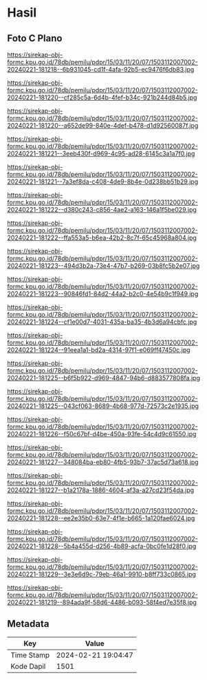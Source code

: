 # Hasil

## Foto C Plano

https://sirekap-obj-formc.kpu.go.id/78db/pemilu/pdpr/15/03/11/20/07/1503112007002-20240221-181218--6b931045-cd1f-4afa-92b5-ec9476f6db83.jpg

https://sirekap-obj-formc.kpu.go.id/78db/pemilu/pdpr/15/03/11/20/07/1503112007002-20240221-181220--cf285c5a-6d4b-4fef-b34c-921b244d84b5.jpg

https://sirekap-obj-formc.kpu.go.id/78db/pemilu/pdpr/15/03/11/20/07/1503112007002-20240221-181220--a652de99-840e-4def-b478-d1d92560087f.jpg

https://sirekap-obj-formc.kpu.go.id/78db/pemilu/pdpr/15/03/11/20/07/1503112007002-20240221-181221--3eeb430f-d969-4c95-ad28-6145c3a1a7f0.jpg

https://sirekap-obj-formc.kpu.go.id/78db/pemilu/pdpr/15/03/11/20/07/1503112007002-20240221-181221--7a3ef8da-c408-4de9-8b4e-0d238bb51b29.jpg

https://sirekap-obj-formc.kpu.go.id/78db/pemilu/pdpr/15/03/11/20/07/1503112007002-20240221-181222--d380c243-c856-4ae2-a163-146a1f5be029.jpg

https://sirekap-obj-formc.kpu.go.id/78db/pemilu/pdpr/15/03/11/20/07/1503112007002-20240221-181222--ffa553a5-b6ea-42b2-8c7f-65c45968a804.jpg

https://sirekap-obj-formc.kpu.go.id/78db/pemilu/pdpr/15/03/11/20/07/1503112007002-20240221-181223--494d3b2a-73e4-47b7-b269-03b8fc5b2e07.jpg

https://sirekap-obj-formc.kpu.go.id/78db/pemilu/pdpr/15/03/11/20/07/1503112007002-20240221-181223--90846fd1-84d2-44a2-b2c0-4e54b9c1f949.jpg

https://sirekap-obj-formc.kpu.go.id/78db/pemilu/pdpr/15/03/11/20/07/1503112007002-20240221-181224--cf1e00d7-4031-435a-ba35-4b3d6a94cbfc.jpg

https://sirekap-obj-formc.kpu.go.id/78db/pemilu/pdpr/15/03/11/20/07/1503112007002-20240221-181224--91eea1a1-bd2a-4314-97f1-e069ff47450c.jpg

https://sirekap-obj-formc.kpu.go.id/78db/pemilu/pdpr/15/03/11/20/07/1503112007002-20240221-181225--b6f5b922-d969-4847-94b6-d883577808fa.jpg

https://sirekap-obj-formc.kpu.go.id/78db/pemilu/pdpr/15/03/11/20/07/1503112007002-20240221-181225--043cf063-8689-4b68-977d-72573c2e1935.jpg

https://sirekap-obj-formc.kpu.go.id/78db/pemilu/pdpr/15/03/11/20/07/1503112007002-20240221-181226--f50c67bf-d4be-450a-93fe-54c4d9c61550.jpg

https://sirekap-obj-formc.kpu.go.id/78db/pemilu/pdpr/15/03/11/20/07/1503112007002-20240221-181227--348084ba-eb80-4fb5-93b7-37ac5d73a618.jpg

https://sirekap-obj-formc.kpu.go.id/78db/pemilu/pdpr/15/03/11/20/07/1503112007002-20240221-181227--b1a2178a-1886-4604-af3a-a27cd23f54da.jpg

https://sirekap-obj-formc.kpu.go.id/78db/pemilu/pdpr/15/03/11/20/07/1503112007002-20240221-181228--ee2e35b0-63e7-4f1e-b665-1a120fae6024.jpg

https://sirekap-obj-formc.kpu.go.id/78db/pemilu/pdpr/15/03/11/20/07/1503112007002-20240221-181228--5b4a455d-d256-4b89-acfa-0bc0fe1d28f0.jpg

https://sirekap-obj-formc.kpu.go.id/78db/pemilu/pdpr/15/03/11/20/07/1503112007002-20240221-181229--3e3e6d9c-79eb-46a1-9910-b8ff733c0865.jpg

https://sirekap-obj-formc.kpu.go.id/78db/pemilu/pdpr/15/03/11/20/07/1503112007002-20240221-181219--894ada9f-58d6-4486-b093-58f4ed7e35f8.jpg


## Metadata

| Key        | Value               |
| ---------- | ------------------- |
| Time Stamp | 2024-02-21 19:04:47 |
| Kode Dapil | 1501                |



